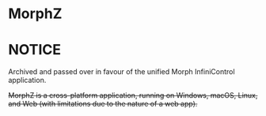 MorphZ
======

# NOTICE

Archived and passed over in favour of the unified Morph InfiniControl
application.

~~MorphZ is a cross-platform application, running on Windows, macOS, Linux, and
Web (with limitations due to the nature of a web app).~~
